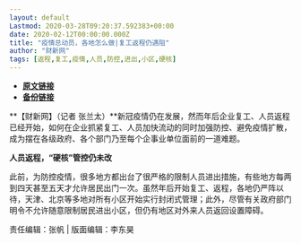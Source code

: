 ```yaml
---
layout: default
Lastmod: 2020-03-28T09:20:37.592383+00:00
date: 2020-02-12T00:00:00.000Z
title: "疫情总动员，各地怎么做|复工返程仍遇阻"
author: "财新网"
tags: [返程,复工,疫情,人员,防控,进出,小区,硬核]
---
```


* [**原文链接**](http://china.caixin.com/2020-02-12/101514622.html)
* [**备份链接**](http://archive.ph/ywHCR)


**【财新网】（记者 张兰太）**新冠疫情仍在发展，然而年后企业复工、人员返程已经开始，如何在企业抓紧复工、人员加快流动的同时加强防控、避免疫情扩散，成为摆在各级政府、各个部门乃至每个企事业单位面前的一道难题。

**人员返程，“硬核”管控仍未改**

此前，为防控疫情，很多地方都出台了很严格的限制人员进出措施，有些地方每两到四天甚至五天才允许居民出门一次。虽然年后开始复工、返程，各地仍严阵以待，天津、北京等多地对所有小区开始实行封闭式管理；此外，尽管有关政府部门明令不允许随意限制居民进出小区，但仍有地区对外来人员返回设置障碍。

责任编辑：张帆 | 版面编辑：李东昊

